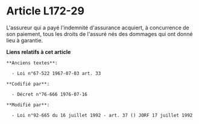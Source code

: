 # Article L172-29

L'assureur qui a payé l'indemnité d'assurance acquiert, à concurrence de son paiement, tous les droits de l'assuré nés des
dommages qui ont donné lieu à garantie.

**Liens relatifs à cet article**

	**Anciens textes**:

	  - Loi n°67-522 1967-07-03 art. 33

	**Codifié par**:

	  - Décret n°76-666 1976-07-16

	**Modifié par**:

	  - Loi n°92-665 du 16 juillet 1992 - art. 37 () JORF 17 juillet 1992
